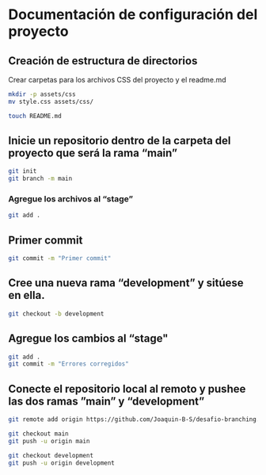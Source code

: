 # Documentación de configuración del proyecto

## Creación de estructura de directorios

Crear carpetas para los archivos CSS del proyecto y el readme.md

```bash
mkdir -p assets/css
mv style.css assets/css/

touch README.md
```

## Inicie un repositorio dentro de la carpeta del proyecto que será la rama “main”

```bash
git init
git branch -m main
```

### Agregue los archivos al “stage”

```bash
git add .
```

## Primer commit

```bash
git commit -m "Primer commit"
```

## Cree una nueva rama “development” y sitúese en ella.

```bash
git checkout -b development
```

## Agregue los cambios al “stage"

```bash
git add .
git commit -m "Errores corregidos"
```

## Conecte el repositorio local al remoto y pushee las dos ramas ”main” y “development”

```bash
git remote add origin https://github.com/Joaquin-B-S/desafio-branching.git

git checkout main
git push -u origin main

git checkout development
git push -u origin development
```
